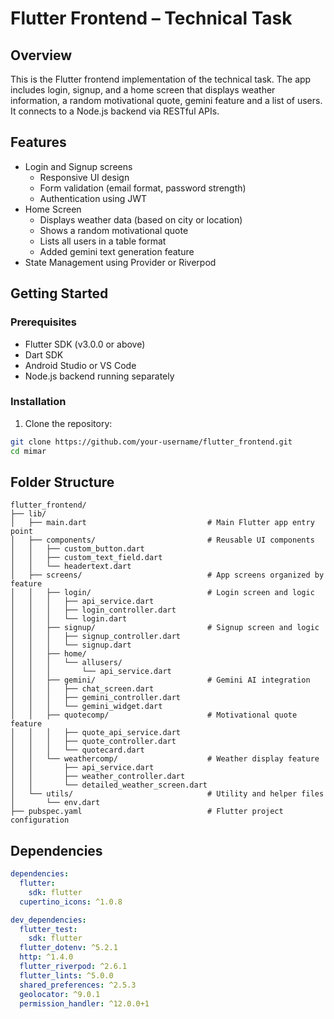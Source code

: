 # Flutter Frontend – Technical Task

## Overview

This is the Flutter frontend implementation of the technical task. The app includes login, signup, and a home screen that displays weather information, a random motivational quote, gemini feature and a list of users. It connects to a Node.js backend via RESTful APIs.

## Features

- Login and Signup screens  
  - Responsive UI design  
  - Form validation (email format, password strength)  
  - Authentication using JWT  
- Home Screen  
  - Displays weather data (based on city or location)  
  - Shows a random motivational quote  
  - Lists all users in a table format  
  - Added gemini text generation feature  
- State Management using Provider or Riverpod

## Getting Started

### Prerequisites

- Flutter SDK (v3.0.0 or above)  
- Dart SDK  
- Android Studio or VS Code  
- Node.js backend running separately

### Installation

1. Clone the repository:

```bash
git clone https://github.com/your-username/flutter_frontend.git
cd mimar
```

##  Folder Structure

```plaintext
flutter_frontend/
├── lib/
│   ├── main.dart                           # Main Flutter app entry point
│   ├── components/                         # Reusable UI components
│   │   ├── custom_button.dart
│   │   ├── custom_text_field.dart
│   │   └── headertext.dart
│   ├── screens/                            # App screens organized by feature
│   │   ├── login/                          # Login screen and logic
│   │   │   ├── api_service.dart
│   │   │   ├── login_controller.dart
│   │   │   └── login.dart
│   │   ├── signup/                         # Signup screen and logic
│   │   │   ├── signup_controller.dart
│   │   │   └── signup.dart
│   │   ├── home/
│   │   │   └── allusers/
│   │   │       └── api_service.dart
│   │   ├── gemini/                         # Gemini AI integration
│   │   │   ├── chat_screen.dart
│   │   │   ├── gemini_controller.dart
│   │   │   └── gemini_widget.dart
│   │   ├── quotecomp/                      # Motivational quote feature
│   │   │   ├── quote_api_service.dart
│   │   │   ├── quote_controller.dart
│   │   │   └── quotecard.dart
│   │   └── weathercomp/                    # Weather display feature
│   │       ├── api_service.dart
│   │       ├── weather_controller.dart
│   │       └── detailed_weather_screen.dart
│   └── utils/                              # Utility and helper files
│       └── env.dart
├── pubspec.yaml                            # Flutter project configuration
```

##  Dependencies

```yaml
dependencies:
  flutter:
    sdk: flutter
  cupertino_icons: ^1.0.8

dev_dependencies:
  flutter_test:
    sdk: flutter
  flutter_dotenv: ^5.2.1
  http: ^1.4.0
  flutter_riverpod: ^2.6.1
  flutter_lints: ^5.0.0
  shared_preferences: ^2.5.3
  geolocator: ^9.0.1
  permission_handler: ^12.0.0+1
```
